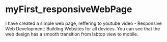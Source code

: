 # myFirst_responsiveWebPage

I have created a simple web page, reffering to youtube video - Responsive Web Development: Building Websites for all devices. You can see that the web design has a smooth transition from labtop view to mobile. 
